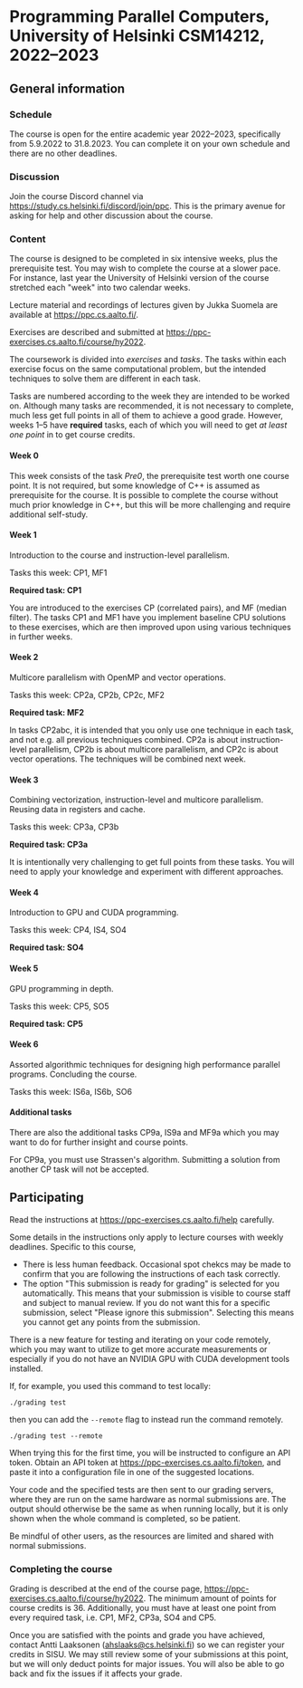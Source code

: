 # Programming Parallel Computers, University of Helsinki CSM14212, 2022–2023

## General information

### Schedule

The course is open for the entire academic year 2022–2023, specifically from
5.9.2022 to 31.8.2023. You can complete it on your own schedule and there are
no other deadlines.

### Discussion

Join the course Discord channel via
<https://study.cs.helsinki.fi/discord/join/ppc>. This is the primary avenue for
asking for help and other discussion about the course.

### Content

The course is designed to be completed in six intensive weeks, plus the
prerequisite test. You may wish to complete the course at a slower pace. For
instance, last year the University of Helsinki version of the course stretched
each "week" into two calendar weeks.

Lecture material and recordings of lectures given by Jukka Suomela are available
at <https://ppc.cs.aalto.fi/>.

Exercises are described and submitted at
<https://ppc-exercises.cs.aalto.fi/course/hy2022>.

The coursework is divided into _exercises_ and _tasks_. The tasks within each
exercise focus on the same computational problem, but the intended techniques
to solve them are different in each task.

Tasks are numbered according to the week they are intended to be worked on.
Although many tasks are recommended, it is not necessary to complete, much less
get full points in all of them to achieve a good grade. However, weeks 1–5 have
**required** tasks, each of which you will need to get *at least one point* in
to get course credits.

#### Week 0

This week consists of the task *Pre0*, the prerequisite test worth one course
point. It is not required, but some knowledge of C++ is assumed as
prerequisite for the course. It is possible to complete the course without
much prior knowledge in C++, but this will be more challenging and require
additional self-study.

#### Week 1

Introduction to the course and instruction-level parallelism.

Tasks this week: CP1, MF1

**Required task: CP1**

You are introduced to the exercises CP (correlated pairs), and MF (median
filter). The tasks CP1 and MF1 have you implement baseline CPU solutions to
these exercises, which are then improved upon using various techniques in
further weeks.

#### Week 2

Multicore parallelism with OpenMP and vector operations.

Tasks this week: CP2a, CP2b, CP2c, MF2

**Required task: MF2**

In tasks CP2abc, it is intended that you only use one technique in each task,
and not e.g. all previous techniques combined. CP2a is about
instruction-level parallelism, CP2b is about multicore parallelism, and CP2c
is about vector operations. The techniques will be combined next week.

#### Week 3

Combining vectorization, instruction-level and multicore parallelism. Reusing
data in registers and cache.

Tasks this week: CP3a, CP3b

**Required task: CP3a**

It is intentionally very challenging to get full points from these tasks. You
will need to apply your knowledge and experiment with different approaches.

#### Week 4

Introduction to GPU and CUDA programming.

Tasks this week: CP4, IS4, SO4

**Required task: SO4**

#### Week 5

GPU programming in depth.

Tasks this week: CP5, SO5

**Required task: CP5**

#### Week 6

Assorted algorithmic techniques for designing high performance parallel
programs. Concluding the course.

Tasks this week: IS6a, IS6b, SO6

#### Additional tasks

There are also the additional tasks CP9a, IS9a and MF9a which you may want to do
for further insight and course points.

For CP9a, you must use Strassen's algorithm. Submitting a solution from another
CP task will not be accepted.

## Participating

Read the instructions at <https://ppc-exercises.cs.aalto.fi/help> carefully.

Some details in the instructions only apply to lecture courses with weekly
deadlines. Specific to this course,

- There is less human feedback. Occasional spot chekcs may be made to confirm
  that you are following the instructions of each task correctly.
- The option "This submission is ready for grading" is selected for you
  automatically. This means that your submission is visible to course staff and
  subject to manual review. If you do not want this for a specific submission,
  select "Please ignore this submission". Selecting this means you cannot get
  any points from the submission.

There is a new feature for testing and iterating on your code remotely, which
you may want to utilize to get more accurate measurements or especially if you
do not have an NVIDIA GPU with CUDA development tools installed.

If, for example, you used this command to test locally:

```
./grading test
```

then you can add the `--remote` flag to instead run the command remotely.

```
./grading test --remote
```

When trying this for the first time, you will be instructed to configure an API
token. Obtain an API token at <https://ppc-exercises.cs.aalto.fi/token>, and
paste it into a configuration file in one of the suggested locations.

Your code and the specified tests are then sent to our grading servers, where
they are run on the same hardware as normal submissions are. The output should
otherwise be the same as when running locally, but it is only shown when the
whole command is completed, so be patient.

Be mindful of other users, as the resources are limited and shared with normal
submissions.

### Completing the course

Grading is described at the end of the course page,
<https://ppc-exercises.cs.aalto.fi/course/hy2022>. The minimum amount of points
for course credits is 36. Additionally, you must have at least one point from
every required task, i.e. CP1, MF2, CP3a, SO4 and CP5.

Once you are satisfied with the points and grade you have achieved, contact
Antti Laaksonen ([ahslaaks@cs.helsinki.fi](mailto:ahslaaks@cs.helsinki.fi)) so
we can register your credits in SISU. We may still review some of your
submissions at this point, but we will only deduct points for major issues. You
will also be able to go back and fix the issues if it affects your grade.
